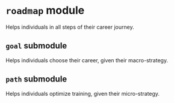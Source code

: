 # `roadmap` module
Helps individuals in all steps of their career journey.

## `goal` submodule
Helps individuals choose their career, given their macro-strategy.

## `path` submodule
Helps individuals optimize training, given their micro-strategy.
